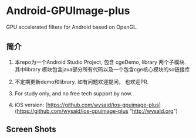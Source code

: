 # Android-GPUImage-plus
GPU accelerated filters for Android based on OpenGL. 

## 简介 ##

1. 本repo为一个Android Studio Project, 包含 cgeDemo, library 两个子模块. 其中library 模块包含java部分所有代码以及一个包含cge核心模块的so链接库

2. 不定期更新demo和library. 如有问题欢迎提问， 也欢迎PR.

3. For study only, and no free tech support by now.

4. iOS version: [https://github.com/wysaid/ios-gpuimage-plus](https://github.com/wysaid/ios-gpuimage-plus "http://wysaid.org")

## Screen Shots ##